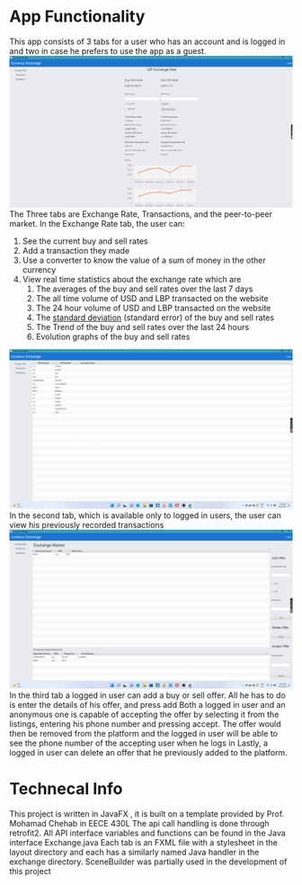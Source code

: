 # App Functionality 
This app consists of 3 tabs for a user who has an account and is logged in and two in case he prefers to use the app as a guest.
![img.png](img.png)
The Three tabs are Exchange Rate, Transactions, and the peer-to-peer market.
In the Exchange Rate tab, the user can:
1. See the current buy and sell rates
2. Add a transaction they made
3. Use a converter to know the value of a sum of money in the other currency
4. View real time statistics about the exchange rate which are
   1. The averages of the buy and sell rates over the last 7 days
   2. The all time volume of USD and LBP transacted on the website
   3. The 24 hour volume of USD and LBP transacted on the website
   4. The [standard deviation](https://en.wikipedia.org/wiki/Standard_deviation) (standard error) of the buy and sell rates
   5. The Trend of the buy and sell rates over the last 24 hours
   6. Evolution graphs of the buy and sell rates 

![img_1.png](img_1.png)
In the second tab, which is available only to logged in users, the user can view his previously recorded transactions
![img_2.png](img_2.png)
In the third tab a logged in user can add a buy or sell offer. All he has to do is enter the details of his offer, and press add
Both a logged in user and an anonymous one is capable of accepting the offer by selecting it from the listings, entering his phone number and pressing accept. 
The offer would then be removed from the platform and the logged in user will be able to see the phone number of the accepting user when he logs in
Lastly, a logged in user can delete an offer that he previously added to the platform.
# Technecal Info
This project is written in JavaFX , it is built on a template provided by Prof. Mohamad Chehab in EECE 430L 
The api call handling is done through retrofit2. All API interface variables and functions can be found in the Java interface Exchange.java
Each tab is an FXML file with a stylesheet in the layout directory and each has a similarly named Java handler in the exchange directory.
SceneBuilder was partially used in the development of this project